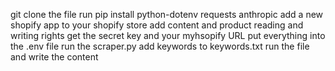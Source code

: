 git clone the file
run pip install python-dotenv requests anthropic
add a new shopify app to your shopify store
add content and product reading and writing rights
get the secret key and your myhsopify URL
put everything into the .env file
run the scraper.py
add keywords to keywords.txt
run the file and write the content
